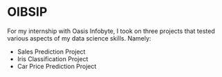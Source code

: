 # OIBSIP
For my internship with Oasis Infobyte, I took on three projects that tested various aspects of my data science skills.
Namely:
- Sales Prediction Project
- Iris Classification Project
- Car Price Prediction Project

